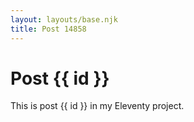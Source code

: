 ```yaml
---
layout: layouts/base.njk
title: Post 14858
---
```


# Post {{ id }}

This is post {{ id }} in my Eleventy project.
